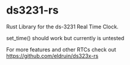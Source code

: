 # ds3231-rs
Rust Library for the ds-3231 Real Time Clock.

set_time() should work but currently is untested

For more features and other RTCs check out https://github.com/eldruin/ds323x-rs
